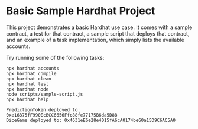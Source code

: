 # Basic Sample Hardhat Project

This project demonstrates a basic Hardhat use case. It comes with a sample contract, a test for that contract, a sample script that deploys that contract, and an example of a task implementation, which simply lists the available accounts.

Try running some of the following tasks:

```shell
npx hardhat accounts
npx hardhat compile
npx hardhat clean
npx hardhat test
npx hardhat node
node scripts/sample-script.js
npx hardhat help
```

```
PredictionToken deployed to: 0xe16375fF990EcBCC6656Ffc88fe77175B6da5D88
DiceGame deployed to: 0x4631eE6e28e4015fA6cA0174be60a15D9C6AC5A0
```
